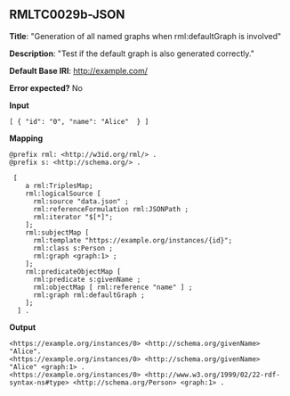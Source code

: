 ## RMLTC0029b-JSON

**Title**: "Generation of all named graphs when rml:defaultGraph is involved"

**Description**: "Test if the default graph is also generated correctly."

**Default Base IRI**: http://example.com/

**Error expected?** No

**Input**
```
[ { "id": "0", "name": "Alice"  } ] 

```

**Mapping**
```
@prefix rml: <http://w3id.org/rml/> .
@prefix s: <http://schema.org/> .

 [
    a rml:TriplesMap;
    rml:logicalSource [
      rml:source "data.json" ;
      rml:referenceFormulation rml:JSONPath ;
      rml:iterator "$[*]";
    ];
    rml:subjectMap [
      rml:template "https://example.org/instances/{id}";
      rml:class s:Person ;
      rml:graph <graph:1> ;
    ];
    rml:predicateObjectMap [
      rml:predicate s:givenName ;
      rml:objectMap [ rml:reference "name" ] ;
      rml:graph rml:defaultGraph ;
    ];
  ] .

```

**Output**
```
<https://example.org/instances/0> <http://schema.org/givenName> "Alice".
<https://example.org/instances/0> <http://schema.org/givenName> "Alice" <graph:1> .
<https://example.org/instances/0> <http://www.w3.org/1999/02/22-rdf-syntax-ns#type> <http://schema.org/Person> <graph:1> .

```

